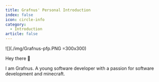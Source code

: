 ```yaml
---
title: Grafnus' Personal Introduction
index: false
icon: circle-info
category:
  - Introduction
article: false
---
```



![](./img/Grafnus-pfp.PNG =300x300)

Hey there :wave:

I am Grafnus. A young software developer with a passion for software development and minecraft.